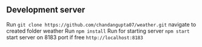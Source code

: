 ## Development server
Run `git clone https://github.com/chandangupta07/weather.git`
navigate to created folder weather
Run `npm install`
Run for starting server `npm start`
start server on 8183 port if free `http://localhost:8183`
